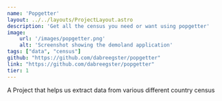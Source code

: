 ```yaml
---
name: 'Popgetter'
layout: ../../layouts/ProjectLayout.astro
description: 'Get all the census you need or want using popgetter' 
image:
    url: '/images/popgetter.png'
    alt: 'Screenshot showing the demoland application'
tags: ["data", "census"]
github: "https://github.com/dabreegster/popgetter"
link: "https://github.com/dabreegster/popgetter"
tier: 1
---
```

 
A Project that helps us extract data from various different country census

